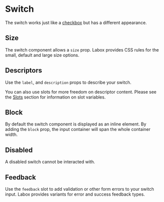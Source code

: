 # Switch

The switch works just like a [checkbox](/labox/components/checkbox) but has a different appearance.

<Snippet :code="example" />

## Size

The switch component allows a `size` prop. Labox provides CSS rules for the small, default and large size options.

<Snippet :code="sizes" />

## Descriptors

Use the `label`, and `description` props to describe your switch.

<Snippet :code="descriptors" />

You can also use slots for more freedom on descriptor content. Please see the [Slots](#slots) section for information on slot variables.

<Snippet :code="descriptorsslots" />

## Block

By default the switch component is displayed as an inline element. By adding the `block` prop, the input container will span the whole container width.

<Snippet :code="block" />

## Disabled

A disabled switch cannot be interacted with.

<Snippet :code="disabled" />

## Feedback

Use the `feedback` slot to add validation or other form errors to your switch input. Labox provides variants for error and success feedback types.

<Snippet :code="feedback" />

<script lang="ts" setup>
const example = `<LSwitch label="Check me!" />`

const sizes = `
<LSwitch size="sm" label="Small" block />
<LSwitch size="md" label="Default" block />
<LSwitch size="lg" label="Large" block />
`

const descriptors = `
<LSwitch 
  label="Label"
  description="Description"
/>
`

const descriptorsslots = `
<LSwitch placeholder="Placeholder">
  <template #label="{ id }">
    <label :for="id">Label</label>
  </template>
  <template #description>
    <span style="color: purple" v-text="'Description'" />
  </template>
</LSwitch>
`

const block = `
<LSwitch block label="I'm wide!" />
<LSwitch block label="Me too!" />
`

const disabled = `
<LSwitch disabled label="Can't check me!" />`

const feedback = `
<LSwitch label="Input" block feedback="Bad!" />
<LSwitch label="Input" block feedback="Good!" feedback-type="success" />
`
</script>
